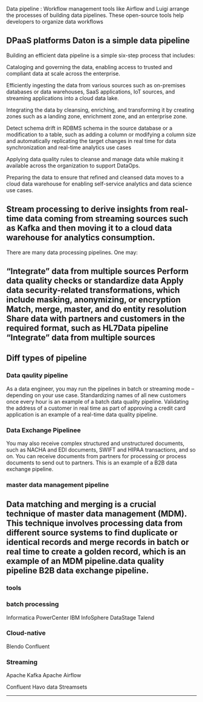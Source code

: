 Data pipeline :
 Workflow management tools like Airflow and Luigi arrange the processes of building data pipelines. These open-source tools help developers to organize data workflows

 DPaaS platforms
    Daton is a simple data pipeline
--------
Building an efficient data pipeline is a simple six-step process that includes:

Cataloging and governing the data, enabling access to trusted and compliant data at scale across the enterprise.

Efficiently ingesting the data from various sources such as on-premises databases or data warehouses, SaaS applications, IoT sources, and streaming applications into a cloud data lake.

Integrating the data by cleansing, enriching, and transforming it by creating zones such as a landing zone, enrichment zone, and an enterprise zone.

Detect schema drift in RDBMS schema in the source database or a modification to a table, such as adding a column or modifying a column size and automatically replicating the target changes in real time for data synchronization and real-time analytics use cases

Applying data quality rules to cleanse and manage data while making it available across the organization to support DataOps.

Preparing the data to ensure that refined and cleansed data moves to a cloud data warehouse for enabling self-service analytics and data science use cases.

Stream processing to derive insights from real-time data coming from streaming sources such as Kafka and then moving it to a cloud data warehouse for analytics consumption.
--------------
There are many data processing pipelines. One may:

“Integrate” data from multiple sources
Perform data quality checks or standardize data
Apply data security-related transformations, which include masking, anonymizing, or encryption
Match, merge, master, and do entity resolution
Share data with partners and customers in the required format, such as HL7Data pipeline 
“Integrate” data from multiple sources
------------------------------------
Diff types of  pipeline
----
### Data qaulity pipeline

As a data engineer, you may run the pipelines in batch or streaming mode – depending on your use case. Standardizing names of all new customers once every hour is an example of a batch data quality pipeline. Validating the address of a customer in real time as part of approving a credit card application is an example of a real-time data quality pipeline.

### Data Exchange Pipelinee
You may also receive complex structured and unstructured documents, such as NACHA and EDI documents, SWIFT and HIPAA transactions, and so on. You can receive documents from partners for processing or process documents to send out to partners. This is an example of a B2B data exchange pipeline.

### master data management pipeline
Data matching and merging is a crucial technique of master data management (MDM). This technique involves processing data from different source systems to find duplicate or identical records and merge records in batch or real time to create a golden record, which is an example of an MDM pipeline.data quality pipeline
B2B data exchange pipeline.
--------------
### tools 
### batch processing
Informatica PowerCenter
IBM InfoSphere DataStage
Talend

### Cloud-native
Blendo
Confluent

### Streaming
Apache Kafka
Apache Airflow

Confluent
Havo data
Streamsets

-------
